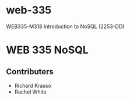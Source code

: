 # web-335
WEB335-M318 Introduction to NoSQL (2253-DD)

# WEB 335 NoSQL

## Contributers

- Richard Krasso
- Rachel White

